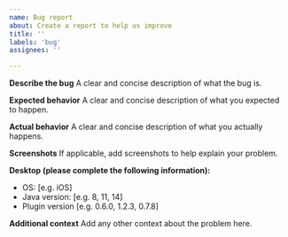 ```yaml
---
name: Bug report
about: Create a report to help us improve
title: ''
labels: 'bug'
assignees: ''

---
```


**Describe the bug**
A clear and concise description of what the bug is.

**Expected behavior**
A clear and concise description of what you expected to happen.

**Actual behavior**
A clear and concise description of what you actually happens.

**Screenshots**
If applicable, add screenshots to help explain your problem.

**Desktop (please complete the following information):**
 - OS: [e.g. iOS]
 - Java version: [e.g. 8, 11, 14]
 - Plugin version [e.g. 0.6.0, 1.2.3, 0.7.8]

**Additional context**
Add any other context about the problem here.
